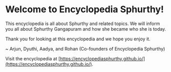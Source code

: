 # Welcome to Encyclopedia Sphurthy!
This encyclopedia is all about Sphurthy and related topics. We will inform you all about Sphurthy Gangapuram and how she became who she is today.

Thank you for looking at this encyclopedia and we hope you enjoy it.

~ Arjun, Dyuthi, Aadya, and Rohan (Co-founders of Encyclopedia Sphurthy)

Visit the encyclopedia at [https://encyclopediasphurthy.github.io/](https://encyclopediasphurthy.github.io/).
